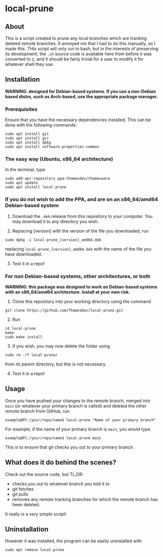 # local-prune
## About
This is a script created to prune any local branches which are tracking deleted remote branches. It annoyed me that I had to do this manually, so I made this. THis script will only run in bash, but in the interests of preserving its development, the `.sh` source code is available here from before it was converted to c, and it should be fairly trivial for a user to modify it for whatever shell they use.
## Installation
**WARNING: designed for Debian-based systems. If you use a non-Debian based distro, such as Arch-based, use the appropriate package manager.**
### Prerequisites
Ensure that you have the necessary dependencies installed. This can be done with the following commands:
```
sudo apt install git
sudo apt install gcc
sudo apt install dpkg
sudo apt install software-properties-common
```
### The easy way (Ubuntu, x86\_64 architecture)
In the terminal, type
```
sudo add-apt-repository ppa:thamesdev/thamesware
sudo apt update
sudo apt install local-prune
```
### If you do not wish to add the PPA, and are on an x86\_64/amd64 Debian-based system
1. Download the `.deb` release from this repository to your computer. You may download it to any directory you wish.

2. Replacing [version] with the version of the file you downloaded, run
```
sudo dpkg -i local-prune_[version]_amd64.deb
```
replacing `local-prune_[version]_amd64.deb` with the name of the file you have downloaded.

3. Test it in a repo!
### For non Debian-based systems, other architectures, or both
**WARNING: this package was designed to work on Debian-based systems with an x86_64/amd64 architecture. Install at your own risk.**
1. Clone this repository into your working directory using the command
```
git clone https://github.com/ThamesDev/local-prune.git
```

2. Run
```
cd local-prune
make
sudo make install
```

3. If you wish, you may now delete the folder using
```
sudo rm -rf local-prune/
```
from its parent directory, but this is not necessary.

4. Test it in a repo!
## Usage
Once you have pushed your changes to the remote branch, merged into `main` (or whatever your primary branch is called) and deleted the other remote branch from GitHub, run
```
example@PC:/your/repo/name$ local-prune "Name of your primary branch"
```
For example, if the name of your primary branch is `main`, you would type
```
example@PC:/your/repo/name$ local-prune main
```
This is to ensure that git checks you out to your primary branch.
## What does it do behind the scenes?
Check out the source code, but TL;DR:
- checks you out to whatever branch you told it to
- git fetches
- git pulls
- removes any remote tracking branches for which the remote branch has been deleted.

It really is a very simple script!
## Uninstallation
However it was installed, the program can be easily uninstalled with
```
sudo apt remove local-prune
```

